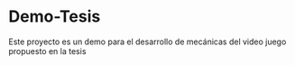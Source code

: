 # Demo-Tesis
 Este proyecto es un demo para el desarrollo de mecánicas del video juego propuesto en la tesis
